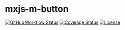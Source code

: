 # mxjs-m-button

[![GitHub Workflow Status](https://img.shields.io/github/workflow/status/miaoxing/mxjs-m-button/Build?style=flat-square)](https://github.com/miaoxing/mxjs-m-button/actions)
[![Coverage Status](https://img.shields.io/coveralls/miaoxing/mxjs-m-button.svg?style=flat-square)](https://coveralls.io/r/miaoxing/mxjs-m-button)
[![License](http://img.shields.io/badge/license-MIT-brightgreen.svg?style=flat-square)](http://www.opensource.org/licenses/MIT)
